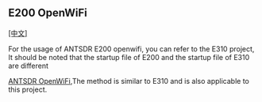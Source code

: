 ## E200 OpenWiFi

[[中文]](../../../cn/device_and_usage_manual/ANTSDR_E_Series_Module/ANTSDR_E200_Reference_Manual/AntsdrE200_openwifi_cn.html)

For the usage of ANTSDR E200 openwifi, you can refer to the E310 project, It should be noted that the startup file of E200 and the startup file of E310 are different

[ANTSDR OpenWiFi](../ANTSDR_E310_Reference_Manual/AntsdrE310_openwifi.md),The method is similar to E310 and is also applicable to this project.
